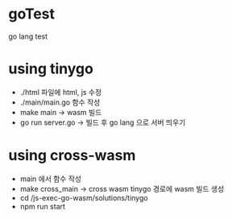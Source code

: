 # goTest
go lang test


# using tinygo
- ./html 파일에 html, js 수정
- ./main/main.go 함수 작성
- make main -> wasm 빌드 
- go run server.go -> 빌드 후 go lang 으로 서버 띄우기

# using cross-wasm
- main 에서 함수 작성
- make cross_main -> cross wasm tinygo 경로에 wasm 빌드 생성
- cd /js-exec-go-wasm/solutions/tinygo
- npm run start



